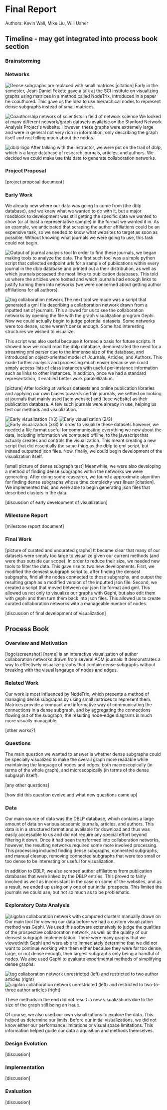 # Final Report

Authors: Kevin Wall, Mike Liu, Will Usher

## Timeline - may get integrated into process book section 

### Brainstorming

### Networks

![Dense subgraphs are replaced with small matrices](report_images/nodetrix1.png) 
[citation]
Early in the semester, Jean-Daniel Fekete gave a talk at the SCI institute on visualizing graphs using matrices 
in a method called NodeTrix, introduced in a paper he coauthored. This gave us the idea to use hierarchical nodes
to represent dense subgraphs instead of small matrices. 

![Coauthorship network of scientists in field of network science](report_images/netscience.png) 
We looked at many different network/graph datasets available on the Stanford Network Analysis Project's website.
However, these graphs were extremely large and were in general not very rich in information, only describing
the graph itself and not telling much about the nodes.

![dblp logo](report_images/dblp.png) 
After talking with the instructor, we were put on the trail of dblp, which is a large database of research journals,
articles, and authors. We decided we could make use this data to generate collaboration networks.

### Project Proposal

[project proposal document]

### Early Work

We already new where our data was going to come from (the dblp database), and we knew what we wanted to do with it, 
but a major roadblock to development was still getting the specific data we wanted to show (or at least a 
representative sample) in the format we wanted it in. As an example, we anticipated that scraping the author 
affiliations could be an expensive task, so we needed to know what websites to target as soon as possible. Without 
knowing what journals we were going to use, this task could not begin.

![Output of journal analysis tool](report_images/journals.png) 
In order to find these journals, we began making tools to analyze the data. The first such tool was a simple python 
script that collected endpoint urls for a sample of publications within every journal in the dblp database and printed
out a their distribution, as well as which journals possesed the most links to publication databases. This told us 
where the articles were hosted and which journals had enough links to justify turning them into networks (we were 
concerned about getting author affiliations for all authors).

![tog collaboration network](report_images/tog.png) 
The next tool we made was a script that generated a gml file describing a collaboration network drawn from a inputted
set of journals. This allowed for us to see the collaboration networks by opening the file with the graph visualization
program Gephi. Now we could actually begin to judge potential datasets. Some networks were too dense, some weren't dense
enough. Some had interesting structures we wished to visualize. 

This script was also useful because it formed a basis for future scripts. It showed how we could read the dblp database, 
demonstrated the need for a streaming xml parser due to the immense size of the database, and introduced an 
object-oriented model of Journals, Articles, and Authors. This made further analysis and processing much easier because
we could simply access lists of class instances with useful per-instance information such as links to other instances.
In addition, once we had a standard representation, it enabled better work paralellization.

[picture]
After looking at various datasets and online publication libraries and applying our own biases towards certain journals,
we settled on looking at journals that mainly used [acm website] and [ieee website] as their publication database. A
few such journals were already in use, helping us test our methods and visualization.

![Early visualization (1/3)](report_images/earlyvis1.png) 
![Early visualization (2/3)](report_images/earlyvis2.png) 
![Early visualization (3/3)](report_images/earlyvis3.png)
In order to visualize these datasets however, we needed a file format useful for communicating everything we new about the
data, including information we computed offline, to the javascript that actually creates and controls the visualization.
This meant creating a new script that did essentially the same thing as the dblp to gml script, but instead outputted json
files. Now, finally, we could begin development of the visualization itself. 

[small picture of dense subgraph test]
Meanwhile, we were also developing a method of finding dense subgraphs within the networks we were generating. After doing
some reasearch, we found a approximate algorithm for finding dense subgraphs whose time complexity was linear [citation].
We implemented this, and were able to begin generating json files that described clusters in the data.

[discussion of early development of visualization]

### Milestone Report

[milestone report document]

### Final Work

[picture of curated and uncurated graphs]
It became clear that many of our datasets were simply too large to visualize given our current methods (and were thus
outside our scope). In order to reduce their size, we needed new tools to filter the data. This gave rise to two new
developments. First, we modified the densest subgraph script to, after finding the densest subgraphs, find all the nodes
connected to those subgraphs, and output the resulting graph as a modified version of the inputted json file. Second,
we created a script that moved between our json file format and gml. This allowed us not only to visualize our graphs
with Gephi, but also edit them with gephi and then turn them back into json files. This allowed us to create curated
collaboration networks with a manageable number of nodes. 

[discussion of final development of visualization]

## Process Book

### Overview and Motivation

[logo/screenshot]
[name] is an interactive visualization of author collaboration networks drawn from several ACM journals. It demonstrates
a way to effectively visualize graphs that contain dense subgraphs without breaking with the visual langauge of nodes
and edges.

### Related Work

Our work is most influenced by NodeTrix, which presents a method of managing dense subgraphs by using small matrices to
represent them. Matrices provide a compact and informative way of communicating the connections in a dense subgraph, and
by aggregating the connections flowing out of the subgraph, the resulting node-edge diagrams is much more visually
managable. 

[other works?]

### Questions

The main question we wanted to answer is whether dense subgraphs could be specially visualized to make the overall graph
more readable while maintaining the language of nodes and edges, both macroscopically (in terms of the whole graph), and
microscopically (in terms of the dense subgraph itself). 

[any other questions]

[how did this question evolve and what new questions came up]

### Data

Our main source of data was the DBLP database, which contains a large amount of data on various academic journals, articles, 
and authors. This data is in a structured format and available for download and thus was easily accessable to us and did
not require any special effort beyond filtering it down. Once it had been transformed into collaboration networks, however,
the resulting networks required some more involved processing. This processing included finding dense subgraphs, connected
subgraphs, and manual cleanup, removing connected subgraphs that were too small or too dense to be interesting or useful for
visualization. 

In addition to DBLP, we also scraped author affiliations from publication databases that were linked by the DBLP entries.
This proved to fairly involved as well as inconsistant in the case on some of the websites, and as a result, we ended up
using only one of our initial prospects. This limited the journals we could use, but not so much as to be problematic. 

### Exploratory Data Analysis

![sigplan collaboration network with computed clusters manually drawn on](report_images/sigplan_clustered)
Our main tool for viewing our data before we had a custom visualization method was Gephi. We used this software extensively 
to judge the qualities of the prospective collaboration network, as well as the quality of our densest subgraph implementation. 
There were many graphs that we viewedwith Gephi and were able to immediately determine that we did not want to continue working 
with them either because they were far too dense, large, or not dense enough, their largest subgraphs only being a handful of 
nodes. We also used Gephi to evaluate experimental methods of simplifying dense graphs.

![tog collaboration network unrestricted (left) and restricted to two author articles (right)](report_images/tog_trimmed)
![sigplan collaboration network unrestricted (left) and restricted to two-to-three author articles (right)](report_images/dm_trimmed)

These methods in the end did not result in new visualizations due to the size of the graph still being an issue.

Of course, we also used our own visualizations to explore the data. This helped us determine our limits. Before our initial 
visualizations, we did not know either our performance limitations or visual space limitations. This information helped guide
our data a aquisition and methods themselves. 

### Design Evolution

[discussion]

### Implementation

[discussion]

### Evaluation

[discussion]


